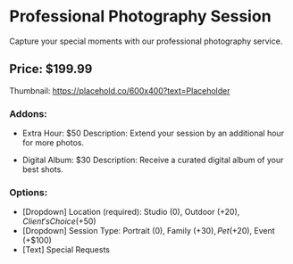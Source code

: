 # Professional Photography Session
Capture your special moments with our professional photography service.

## Price: $199.99

Thumbnail: https://placehold.co/600x400?text=Placeholder

### Addons:

- Extra Hour: $50
  Description: Extend your session by an additional hour for more photos.

- Digital Album: $30
  Description: Receive a curated digital album of your best shots.

### Options:

- [Dropdown] Location (required): Studio (0), Outdoor (+$20), Client's Choice (+$50)
- [Dropdown] Session Type: Portrait (0), Family (+$30), Pet (+$20), Event (+$100)
- [Text] Special Requests
